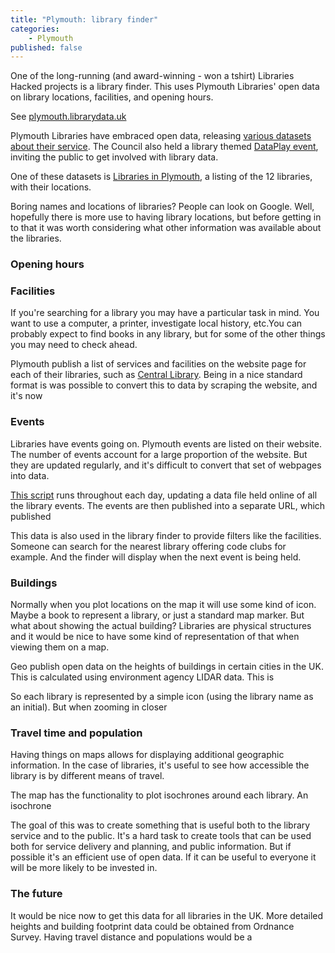 ```yaml
---
title: "Plymouth: library finder"
categories: 
    - Plymouth
published: false
---
```


One of the long-running (and award-winning - won a tshirt) Libraries Hacked projects is a library finder. This uses Plymouth Libraries' open data on library locations, facilities, and opening hours. 

See [plymouth.librarydata.uk](https://plymouth.librarydata.uk)

Plymouth Libraries have embraced open data, releasing [various datasets about their service](https://www.plymouth.gov.uk/libraries/aboutlibraryservice/librarydata). The Council also  held a library themed [DataPlay event](http://www.dataplymouth.co.uk/articles/data-play-9-itinerary), inviting the public to get involved with library data.

One of these datasets is [Libraries in Plymouth](https://www.plymouth.gov.uk/sites/default/files/Plymouth%20library%20locations%2C%20opening%20hours%20and%20services_0.csv), a listing of the 12 libraries, with their locations.

Boring names and locations of libraries? People can look on Google. Well, hopefully there is more use to having library locations, but before getting in to that it was worth considering what other information was available about the libraries.


### Opening hours




### Facilities

If you're searching for a library you may have a particular task in mind. You want to use a computer, a printer, investigate local history, etc.You can probably expect to find books in any library, but for some of the other things you may need to check ahead.

Plymouth publish a list of services and facilities on the website page for each of their libraries, such as [Central Library](https://www.plymouth.gov.uk/libraries/findlibraryandopeninghours/centrallibrary). Being in a nice standard format is was possible to convert this to data by scraping the website, and it's now

### Events

Libraries have events going on. Plymouth events are listed on their website. The number of events account for a large proportion of the website. But they are updated regularly, and it's difficult to convert that set of webpages into data.

[This script]() runs throughout each day, updating a data file held online of all the library events. The events are then published into a separate URL, which published

This data is also used in the library finder to provide filters like the facilities. Someone can search for the nearest library offering code clubs for example. And the finder will display when the next event is being held.



### Buildings

Normally when you plot locations on the map it will use some kind of icon. Maybe a book to represent a library, or just a standard map marker. But what about showing the actual building? Libraries are physical structures and it would be nice to have some kind of representation of that when viewing them on a map.

Geo publish open data on the heights of buildings in certain cities in the UK. This is calculated using environment agency LIDAR data. This is 

So each library is represented by a simple icon (using the library name as an initial). But when zooming in closer

### Travel time and population

Having things on maps allows for displaying additional geographic information. In the case of libraries, it's useful to see how accessible the library is by different means of travel.

The map has the functionality to plot isochrones around each library. An isochrone 


The goal of this was to create something that is useful both to the library service and to the public. It's a hard task to create tools that can be used both for service delivery and planning, and public information. But if possible it's an efficient use of open data. If it can be useful to everyone it will be more likely to be invested in.

### The future

It would be nice now to get this data for all libraries in the UK. More detailed heights and building footprint data could be obtained from Ordnance Survey. Having travel distance and populations would be a 

